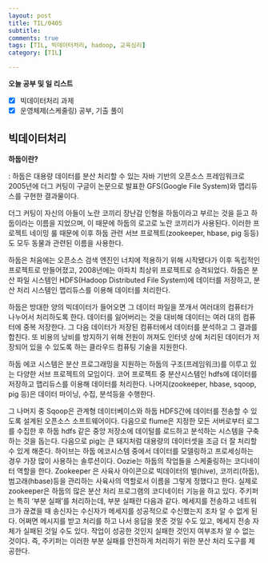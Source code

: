 ```yaml
---
layout: post
title: TIL/0405
subtitle: 
comments: true
tags: [TIL, 빅데이터처리, hadoop, 교육심리]
category: [TIL]

---
```

**오늘 공부 및  일 리스트**

 - [x] 빅데이터처리 과제
 - [x] 운영체제(스케줄링) 공부, 기출 풀이

## 빅데이터처리

**하둡이란?**

:  하둡은 대용량 데이터를 분산 처리할 수 있는 자바 기반의 오픈소스 프레임워크로 2005년에 더그 커팅이 구글이 논문으로 발표한 GFS(Google File System)와 맵리듀스를 구현한 결과물이다.

더그 커팅이 자신의 아들이 노란 코끼리 장난감 인형을 하둡이라고 부르는 것을 듣고 하둡이라는 이름을 지었으며, 이 때문에 하둡의 로고로 노란 코끼리가 사용된다. 이러한 프로젝트 네이밍 룰 때문에 이후 하둡 관련 서브 프로젝트(zookeeper, hbase, pig 등등)도 모두 동물과 관련된 이름을 사용한다.

하둡은 처음에는 오픈소스 검색 엔진인 너치에 적용하기 위해 시작됐다가 이후 독립적인 프로젝트로 만들어졌고, 2008년에는 아파치 최상위 프로젝트로 승격되었다. 하둡은 분산 파일 시스템인 HDFS(Hadoop Distributed File System)에 데이터를 저장하고, 분산 처리 시스템인 맵리듀스를 이용해 데이터를 처리한다.

하둡은 방대한 양의 빅데이터가 들어오면 그 데이터 파일을 쪼개서 여러대의 컴퓨터가 나누어서 처리하도록 한다. 데이터를 잃어버리는 것을 대비해 데이터는 여러 대의 컴퓨터에 중복 저장한다. 그 다음 데이터가 저장된 컴퓨터에서 데이터를 분석하고 그 결과를 합친다. 또 비용의 낭비를 방지하기 위해 전원이 꺼져도 인터넷 상에 처리된 데이터가 저장되어 있을 수 있도록 하는 클라우드 컴퓨팅 기술을 지원한다.

하둡 에코 시스템은 분산 프로그래밍을 지원하는 하둡의 구조(프레임워크)를 이루고 있는 다양한 서브 프로젝트의 모임이다. 코어 프로젝트 중 분산시스템인 hdfs에 데이터를 저장하고 맵리듀스를 이용해 데이터를 처리한다. 나머지(zookeeper, hbase, sqoop, pig 등)은 데이터 마이닝, 수집, 분석등을 수행한다.

그 나머지 중 Sqoop은 관계형 데이터베이스와 하둡 HDFS간에 데이터를 전송할 수 있도록 설계된 오픈소스 소프트웨어이다. 다음으로 flume은 지정한 모든 서버로부터 로그를 수집한 후 하둡 hdfs 같은 중앙 저장소에 데이털를 로드하고 분석하는 시스템을 구축하는 것을 돕는다. 다음으로 pig는 큰 돼지처럼 대용량의 데이터셋을 조금 더 잘 처리할 수 있게 해준다. 하이브는 하둡 에코시스템 중에서 데이터를 모델링하고 프로세싱하는 경우 가장 많이 사용하는 솔루션이다. Oozie는 하둡의 작업들을 스케줄링하는 코디네이터 역할을 한다. Zookeeper 은 사육사 아이콘으로 빅데이터의 벌(hive), 코끼리(하둡), 범고래(hbase)등을 관리하는 사육사의 역할로서 이름을 그렇게 정했다고 한다. 실제로 zookeeper은 하둡의 많은 분산 처리 프로그램의 코디네이터 기능을 하고 있다. 주키퍼는 특히 ‘부분 실패’를 처리하는데, 부분 실패란 다음과 같다. 메세지를 전송하고 네트워크가 끊겼을 때 송신자는 수신자가 메세지를 성공적으로 수신했는지 조차 알 수 없게 된다. 어쩌면 메시지를 받고 처리를 하고 나서 응답을 못준 것일 수도 있고, 메세지 전송 자체가 실패된 것일 수도 있다. 작업이 성공한 것인지 실패한 것인지 여부조차 알 수 없는 것이다. 즉, 주키퍼는 이러한 부분 실패를 안전하게 처리하기 위한 분산 처리 도구를 제공한다.
